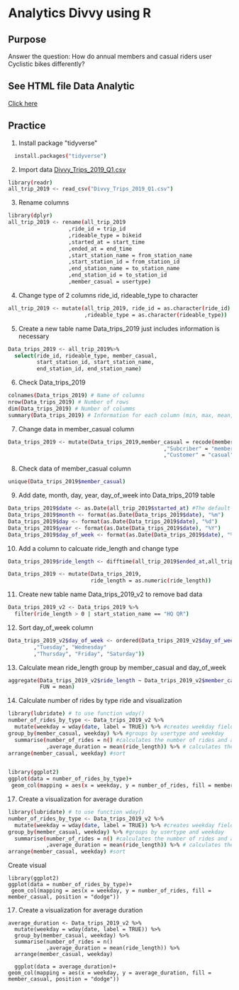 # Analytics Divvy using R
## Purpose
Answer the question: How do annual members and casual riders user Cyclistic bikes differently?


## See HTML file Data Analytic
[Click here](https://46785dd9168f41f5b282d07a81a4a5ed.app.posit.cloud/file_show?path=%2Fcloud%2Fproject%2FDivvy_trips.html)


## Practice

1. Install package "tidyverse"

```bash
  install.packages("tidyverse")
```
2. Import data [Divvy_Trips_2019_Q1.csv](https://docs.google.com/spreadsheets/d/1uCTsHlZLm4L7-ueaSLwDg0ut3BP_V4mKDo2IMpaXrk4/template/preview?pli=1&resourcekey=0-dQAUjAu2UUCsLEQQt20PDA#gid=1797029090)

```bash
library(readr)
all_trip_2019 <- read_csv("Divvy_Trips_2019_Q1.csv")
```
3. Rename columns

```bash
library(dplyr)
all_trip_2019 <- rename(all_trip_2019
                   ,ride_id = trip_id
                   ,rideable_type = bikeid
                   ,started_at = start_time
                   ,ended_at = end_time
                   ,start_station_name = from_station_name
                   ,start_station_id = from_station_id
                   ,end_station_name = to_station_name
                   ,end_station_id = to_station_id
                   ,member_casual = usertype)

```
4. Change type of 2 columns ride_id, rideable_type to character

```bash
all_trip_2019 <- mutate(all_trip_2019, ride_id = as.character(ride_id)
                        ,rideable_type = as.character(rideable_type))
```

5. Create a new table name Data_trips_2019  just includes information is necessary

```bash
Data_trips_2019 <- all_trip_2019%>%
  select(ride_id, rideable_type, member_casual, 
         start_station_id, start_station_name,
         end_station_id, end_station_name)
```

6. Check Data_trips_2019

```bash
colnames(Data_trips_2019) # Name of columns
nrow(Data_trips_2019) # Number of rows
dim(Data_trips_2019) # Number of columms
summary(Data_trips_2019) # Information for each column (min, max, mean,...)
```

7. Change data in member_casual column

```bash
Data_trips_2019 <- mutate(Data_trips_2019,member_casual = recode(member_casual
                                                 ,"Subcriber" = "member"
                                                 ,"Customer" = "casual"))
```

8. Check data of member_casual column

```bash
unique(Data_trips_2019$member_casual)
```

9. Add date, month, day, year, day_of_week into Data_trips_2019 table

```bash
Data_trips_2019$date <- as.Date(all_trip_2019$started_at) #The default format is yyyy-mm-dd
Data_trips_2019$month <- format(as.Date(Data_trips_2019$date), "%m")
Data_trips_2019$day <- format(as.Date(Data_trips_2019$date), "%d")
Data_trips_2019$year <- format(as.Date(Data_trips_2019$date), "%Y")
Data_trips_2019$day_of_week <- format(as.Date(Data_trips_2019$date), "%A")
```

10. Add a column to calcuate ride_length and change type 

```bash
Data_trips_2019$ride_length <- difftime(all_trip_2019$ended_at,all_trip_2019$started_at)

Data_trips_2019 <- mutate(Data_trips_2019,
                          ride_length = as.numeric(ride_length))
```

11. Create new table name Data_trips_2019_v2 to remove bad data

```bash
Data_trips_2019_v2 <- Data_trips_2019 %>%
  filter(ride_length > 0 | start_station_name == "HQ QR")
```

12. Sort day_of_week column

```bash
Data_trips_2019_v2$day_of_week <- ordered(Data_trips_2019_v2$day_of_week, levels=c("Sunday", "Monday"
        ,"Tuesday", "Wednesday"
        ,"Thursday", "Friday", "Saturday"))
```
13. Calculate mean ride_length group by member_casual and day_of_week

```bash
aggregate(Data_trips_2019_v2$ride_length ~ Data_trips_2019_v2$member_casual + Data_trips_2019_v2$day_of_week,
          FUN = mean)
```
14. Calculate number of rides by type ride and visualization

```bash
library(lubridate) # to use function wday()
number_of_rides_by_type <- Data_trips_2019_v2 %>%
  mutate(weekday = wday(date, label = TRUE)) %>% #creates weekday field using wday()
group_by(member_casual, weekday) %>% #groups by usertype and weekday
  summarise(number_of_rides = n() #calculates the number of rides and average duration
            ,average_duration = mean(ride_length)) %>% # calculates the average duration
arrange(member_casual, weekday) #sort


library(ggplot2)
ggplot(data = number_of_rides_by_type)+
 geom_col(mapping = aes(x = weekday, y = number_of_rides, fill = member_casual, position = "dodge"))
```
17. Create a visualization for average duration

```bash
library(lubridate) # to use function wday()
number_of_rides_by_type <- Data_trips_2019_v2 %>%
  mutate(weekday = wday(date, label = TRUE)) %>% #creates weekday field using wday()
group_by(member_casual, weekday) %>% #groups by usertype and weekday
  summarise(number_of_rides = n() #calculates the number of rides and average duration
            ,average_duration = mean(ride_length)) %>% # calculates the average duration
arrange(member_casual, weekday) #sort
```
Create visual
```{r}
library(ggplot2)
ggplot(data = number_of_rides_by_type)+
 geom_col(mapping = aes(x = weekday, y = number_of_rides, fill = member_casual, position = "dodge"))
```
17. Create a visualization for average duration
```{r}
average_duration <- Data_trips_2019_v2 %>%
  mutate(weekday = wday(date, label = TRUE)) %>%
  group_by(member_casual, weekday) %>%
  summarise(number_of_rides = n()
            ,average_duration = mean(ride_length)) %>%
  arrange(member_casual, weekday)

  ggplot(data = average_duration)+
geom_col(mapping = aes(x = weekday, y = average_duration, fill = member_casual, position = "dodge"))
```
